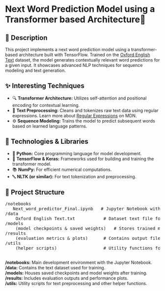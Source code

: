 # Next Word Prediction Model using a Transformer based Architecture🚀 
<!DOCTYPE html>
<html lang="en">
<body>  
  <h2>📄 Description</h2>
  <p>
    This project implements a next word prediction model using a transformer-based architecture built with TensorFlow. Trained on the <a href="./data/Oxford_English_Text.txt">Oxford English Text</a> dataset, the model generates contextually relevant word predictions for a given input. It showcases advanced NLP techniques for sequence modeling and text generation.
  </p>
  
  <h2>✨ Interesting Techniques</h2>
  <ul>
    <li>🔍 <strong>Transformer Architecture:</strong> Utilizes self-attention and positional encoding for contextual learning.</li>
    <li>📝 <strong>Text Preprocessing:</strong> Cleans and tokenizes raw text data using regular expressions. Learn more about <a href="https://developer.mozilla.org/en-US/docs/Web/JavaScript/Guide/Regular_Expressions" target="_blank">Regular Expressions</a> on MDN.</li>
    <li>⚙️ <strong>Sequence Modeling:</strong> Trains the model to predict subsequent words based on learned language patterns.</li>
  </ul>
  
  <h2>🔧 Technologies & Libraries</h2>
  <ul>
    <li>🐍 <strong>Python:</strong> Core programming language for model development.</li>
    <li>🤖 <strong>TensorFlow & Keras:</strong> Frameworks used for building and training the transformer model.</li>
    <li>📚 <strong>NumPy:</strong> For efficient numerical computations.</li>
    <li>🔤 <strong>NLTK (or similar):</strong> For text tokenization and preprocessing.</li>
  </ul>
  
  <h2>📁 Project Structure</h2>
  <pre>
/notebooks
   Next_word_predictor_Final.ipynb   # Jupyter Notebook with the full model code and training process
/data
    Oxford English Text.txt           # Dataset text file for training the model
/models
    (model checkpoints & saved weights)   # Stores trained model artifacts
/results
    (evaluation metrics & plots)      # Contains output files like accuracy graphs and logs
/utils
    (helper scripts)                  # Utility functions for data processing and visualization
  </pre>
  <p>
    <strong>/notebooks:</strong> Main development environment with the Jupyter Notebook.<br>
    <strong>/data:</strong> Contains the text dataset used for training.<br>
    <strong>/models:</strong> Houses saved checkpoints and model weights after training.<br>
    <strong>/results:</strong> Includes evaluation outputs and performance plots.<br>
    <strong>/utils:</strong> Utility scripts for text preprocessing and other helper functions.
  </p>
</body>
</html>
